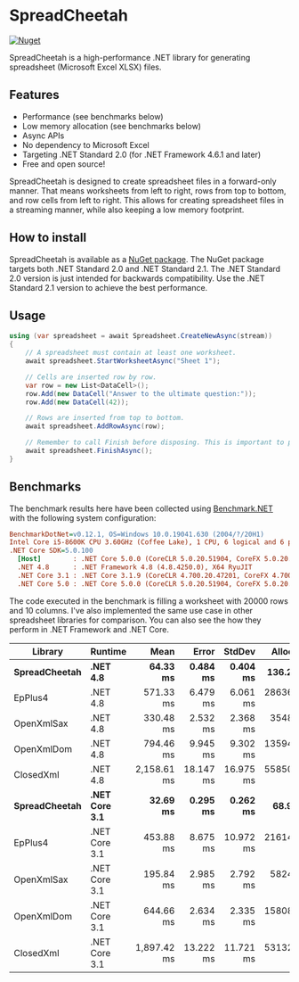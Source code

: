 # SpreadCheetah

[![Nuget](https://img.shields.io/nuget/v/SpreadCheetah)](https://www.nuget.org/packages/SpreadCheetah)

SpreadCheetah is a high-performance .NET library for generating spreadsheet (Microsoft Excel XLSX) files.


## Features
- Performance (see benchmarks below)
- Low memory allocation (see benchmarks below)
- Async APIs
- No dependency to Microsoft Excel
- Targeting .NET Standard 2.0 (for .NET Framework 4.6.1 and later)
- Free and open source!

SpreadCheetah is designed to create spreadsheet files in a forward-only manner.
That means worksheets from left to right, rows from top to bottom, and row cells from left to right.
This allows for creating spreadsheet files in a streaming manner, while also keeping a low memory footprint.


## How to install
SpreadCheetah is available as a [NuGet package](https://www.nuget.org/packages/SpreadCheetah). The NuGet package targets both .NET Standard 2.0 and .NET Standard 2.1.
The .NET Standard 2.0 version is just intended for backwards compatibility. Use the .NET Standard 2.1 version to achieve the best performance.


## Usage
```cs
using (var spreadsheet = await Spreadsheet.CreateNewAsync(stream))
{
    // A spreadsheet must contain at least one worksheet.
    await spreadsheet.StartWorksheetAsync("Sheet 1");

    // Cells are inserted row by row.
    var row = new List<DataCell>();
    row.Add(new DataCell("Answer to the ultimate question:"));
    row.Add(new DataCell(42));

    // Rows are inserted from top to bottom.
    await spreadsheet.AddRowAsync(row);

    // Remember to call Finish before disposing. This is important to properly finalize the XLSX file.
    await spreadsheet.FinishAsync();
}
```

## Benchmarks
The benchmark results here have been collected using [Benchmark.NET](https://github.com/dotnet/benchmarkdotnet) with the following system configuration:

``` ini
BenchmarkDotNet=v0.12.1, OS=Windows 10.0.19041.630 (2004/?/20H1)
Intel Core i5-8600K CPU 3.60GHz (Coffee Lake), 1 CPU, 6 logical and 6 physical cores
.NET Core SDK=5.0.100
  [Host]        : .NET Core 5.0.0 (CoreCLR 5.0.20.51904, CoreFX 5.0.20.51904), X64 RyuJIT
  .NET 4.8      : .NET Framework 4.8 (4.8.4250.0), X64 RyuJIT
  .NET Core 3.1 : .NET Core 3.1.9 (CoreCLR 4.700.20.47201, CoreFX 4.700.20.47203), X64 RyuJIT
  .NET Core 5.0 : .NET Core 5.0.0 (CoreCLR 5.0.20.51904, CoreFX 5.0.20.51904), X64 RyuJIT
```

The code executed in the benchmark is filling a worksheet with 20000 rows and 10 columns. I've also implemented the same use case in other spreadsheet libraries for comparison. You can also see the how they perform in .NET Framework and .NET Core.

|       Library |       Runtime |        Mean |     Error |    StdDev |     Allocated |
|-------------- |-------------- |------------:|----------:|----------:|--------------:|
| **SpreadCheetah** |      **.NET 4.8** |    **64.33 ms** |  **0.484 ms** |  **0.404 ms** |     **136.23 KB** |
|       EpPlus4 |      .NET 4.8 |   571.33 ms |  6.479 ms |  6.061 ms |  286368.81 KB |
|    OpenXmlSax |      .NET 4.8 |   330.48 ms |  2.532 ms |  2.368 ms |   35485.21 KB |
|    OpenXmlDom |      .NET 4.8 |   794.46 ms |  9.945 ms |  9.302 ms |  135947.15 KB |
|     ClosedXml |      .NET 4.8 | 2,158.61 ms | 18.147 ms | 16.975 ms |  558507.04 KB |
| **SpreadCheetah** | **.NET Core 3.1** |    **32.69 ms** |  **0.295 ms** |  **0.262 ms** |      **68.95 KB** |
|       EpPlus4 | .NET Core 3.1 |   453.88 ms |  8.675 ms | 10.972 ms |  216141.84 KB |
|    OpenXmlSax | .NET Core 3.1 |   195.84 ms |  2.985 ms |  2.792 ms |   58245.29 KB |
|    OpenXmlDom | .NET Core 3.1 |   644.66 ms |  2.634 ms |  2.335 ms |  158085.77 KB |
|     ClosedXml | .NET Core 3.1 | 1,897.42 ms | 13.222 ms | 11.721 ms |  531326.55 KB |
